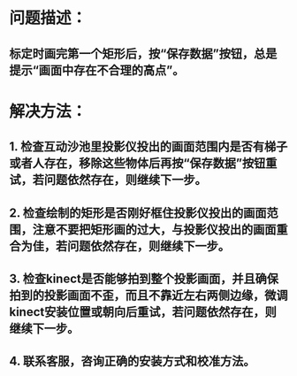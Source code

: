 # 问题描述：
## 标定时画完第一个矩形后，按“保存数据”按钮，总是提示“画面中存在不合理的高点”。
# 解决方法：
## 1. 检查互动沙池里投影仪投出的画面范围内是否有梯子或者人存在，移除这些物体后再按“保存数据”按钮重试，若问题依然存在，则继续下一步。
## 2. 检查绘制的矩形是否刚好框住投影仪投出的画面范围，注意不要把矩形画的过大，与投影仪投出的画面重合为佳，若问题依然存在，则继续下一步。
## 3. 检查kinect是否能够拍到整个投影画面，并且确保拍到的投影画面不歪，而且不靠近左右两侧边缘，微调kinect安装位置或朝向后重试，若问题依然存在，则继续下一步。
## 4. 联系客服，咨询正确的安装方式和校准方法。
